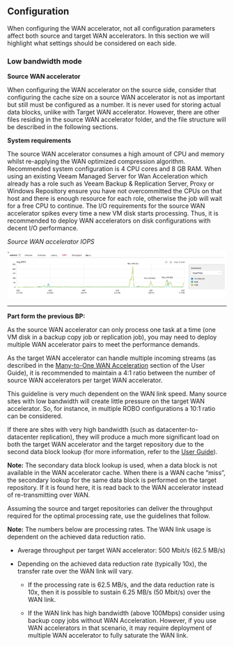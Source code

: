 ## Configuration

When configuring the WAN accelerator, not all configuration parameters affect both source and target WAN accelerators. In this section we will highlight what settings should be considered on each side.

### Low bandwidth mode
**Source WAN accelerator**

When configuring the WAN accelerator on the source side, consider that configuring the cache size on a source WAN accelerator is not as important but still must be configured as a number. It is never used for storing actual data blocks, unlike with Target WAN accelerator. However, there are other files residing in the source WAN accelerator folder, and the file structure will be described in the following sections.

**System requirements**

The source WAN accelerator consumes a high amount of CPU and memory whilst re-applying the WAN optimized compression algorithm. Recommended system configuration is 4 CPU cores and 8 GB RAM. When using an existing Veeam Managed Server for Wan Acceleration which already has a role such as Veeam Backup & Replication Server, Proxy or Windows Repository ensure you have not overcommitted the CPUs on that host and there is enough resource for each role, otherwise the job will wait for a free CPU to continue.
The I/O requirements for the source WAN accelerator spikes every time a new VM disk starts processing. Thus, it is recommended to deploy WAN accelerators on disk configurations with decent I/O performance.

*Source WAN accelerator IOPS*

![*Source WAN accelerator IOPS*](./media/Source_WAN_IOPS.png)

----




**Part form the previous BP:**

As the source WAN accelerator can only process one task at a time (one VM disk in a backup copy job or replication job), you may need to deploy multiple WAN accelerator pairs to meet the performance demands.

As the target WAN accelerator can handle multiple incoming streams (as described in the [Many-to-One WAN Acceleration](https://helpcenter.veeam.com/docs/backup/vsphere/wan_acceleration_many.html?ver=95) section of the User Guide), it is recommended to maintain a 4:1 ratio
between the number of source WAN accelerators per target WAN accelerator.

This guideline is very much dependent on the WAN link speed. Many source sites with low bandwidth will create little pressure on the target WAN accelerator. So, for instance, in multiple ROBO configurations a 10:1 ratio can be considered.

If there are sites with very high bandwidth (such as
datacenter-to-datacenter replication), they will produce a much more significant load on both the target WAN accelerator and the target repository due to the second data block lookup (for more information, refer to the [User Guide](https://helpcenter.veeam.com/docs/backup/vsphere/wan_acceleration_sources.html?ver=95)).

**Note:** The secondary data block lookup is used, when a data block is not available in the WAN accelerator cache. When there is a WAN cache “miss”, the secondary lookup for the same data block is performed on the target repository. If it is found here, it is read back to the WAN accelerator instead of re-transmitting over WAN.

Assuming the source and target repositories can
deliver the throughput required for the optimal processing rate, use the guidelines that follow.

**Note:** The numbers below are processing rates. The WAN link usage is dependent on the achieved data reduction ratio.

-   Average throughput per target WAN accelerator: 500 Mbit/s (62.5 MB/s)

-   Depending on the achieved data reduction rate (typically 10x), the transfer rate over the WAN link will vary.

    -   If the processing rate is 62.5 MB/s, and the data reduction rate is 10x, then it is possible to sustain 6.25 MB/s (50 Mbit/s) over the WAN link.

    -   If the WAN link has high bandwidth (above 100Mbps) consider using backup copy jobs without WAN Acceleration. However, if you use WAN accelerators in that scenario, it may require deployment of multiple WAN accelerator to fully saturate the WAN link.

[^1]: A pair of WAN accelerators means any source WAN accelerator paired with the target WAN accelerator.
[^2]: All Linux operating systems are considered as one in terms of WAN accelerator sizing.
